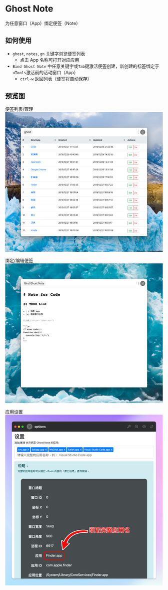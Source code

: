 # Ghost Note

为任意窗口（App）绑定便签（Note）

## 如何使用

- `ghost`, `notes`, `gn` 关键字浏览便签列表
    - 点击 App 名称可打开对应应用
- `Bind Ghost Note` 中任意关键字或`Tab`键激活便签创建，新创建的标签绑定于`uTools`激活前的活动窗口（App）
    - `ctrl-w` 返回列表（便签将自动保存）

## 预览图

便签列表/管理
![Ghost Note](images/list.png)

绑定/编辑便签
![Ghost Note](images/bind.png)

应用设置
![Ghost Note Settings](images/options.png)